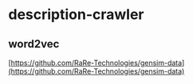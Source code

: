 # description-crawler

## word2vec

[https://github.com/RaRe-Technologies/gensim-data](https://github.com/RaRe-Technologies/gensim-data)
